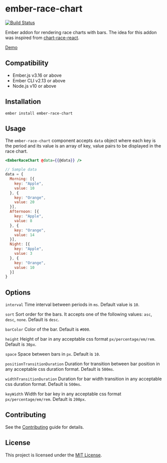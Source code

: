 ember-race-chart
==============================================================================

[![Build Status](https://travis-ci.com/akashdsouza/ember-race-chart.svg?branch=master)](https://travis-ci.com/akashdsouza/ember-race-chart)

Ember addon for rendering race charts with bars. The idea for this addon was inspired from [chart-race-react](https://github.com/Mckinsey666/chart-race-react).

[Demo](https://akashdsouza.github.io/ember-race-chart/)


Compatibility
------------------------------------------------------------------------------

* Ember.js v3.16 or above
* Ember CLI v2.13 or above
* Node.js v10 or above


Installation
------------------------------------------------------------------------------

```
ember install ember-race-chart
```


Usage
------------------------------------------------------------------------------

The `ember-race-chart` component accepts `data` object where each key is the period and its value is an array of key, value pairs to be displayed in the race chart.

```hbs
<EmberRaceChart @data={{@data}} />
```

```js
// Sample data
data = {
  Morning: [{
    key: "Apple",
    value: 10
  }, {
    key: "Orange",
    value: 20
  }],
  Afternoon: [{
    key: "Apple",
    value: 8
  }, {
    key: "Orange",
    value: 14
  }],
  Night: [{
    key: "Apple",
    value: 3
  }, {
    key: "Orange",
    value: 10
  }]
}
```

Options
------------------------------------------------------------------------------

`interval`
Time interval between periods in `ms`. Default value is `10`.

`sort`
Sort order for the bars. It accepts one of the following values: `asc`, `desc`, `none`. Default is `desc`.

`barColor`
Color of the bar. Default is `#000`.

`height`
Height of bar in any acceptable css format `px/percentage/em/rem`. Default is `30px`.

`space`
Space between bars in `px`. Default is `10`.

`positionTransitionDuration`
Duration for transition between bar position in any acceptable css duration format. Default is `500ms`.

`widthTransitionDuration`
Duration for bar width transition in any acceptable css duration format. Default is `500ms`.

`keyWidth`
Width for bar key in any acceptable css format `px/percentage/em/rem`. Default is `200px`.


Contributing
------------------------------------------------------------------------------

See the [Contributing](CONTRIBUTING.md) guide for details.


License
------------------------------------------------------------------------------

This project is licensed under the [MIT License](LICENSE.md).
